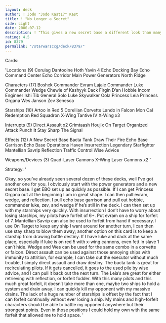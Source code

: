 ```yaml
---
layout: deck
author: ! Jodo "Jodo Kast17" Kast
title: ! "No Longer a Secret"
side: Light
date: 2000-07-12
description: ! "This gives a new secret base a different look than many people have overlooked."
rating: 4.5
id: 8379
permalink: "/starwarsccg/deck/8379/"
---
```

Cards: 

'Locations (9)
Corulag
Dantooine
Hoth
Yavin 4
Echo Docking Bay
Echo Command Center
Echo Corridor
Main Power Generators
North Ridge

Characters (17)
Boshek
Commander Evram Lajaie
Commander Luke
Commander Wedge
Chewie of Kashyyk
Dack
Firgin D’an
Hobbie
Incom Engineer
Ishi Tib
General Solo
Luke Skywalker
Oola
Princess Leia
Princess Organa
Wes Janson
Zev Senesca

Starships (10)
Artoo in Red 5
Corellian Corvette
Lando in Falcon
Mon Cal
Redemption
Red Squadron X-Wing
Tantive IV
X-Wing x3

Interrupts (9)
Direct Assault x2
Grimtaash
Houjix
On Target
Organized Attack
Punch It
Stay Sharp
The Signal

Effects (12)
A New Secret Base
Bacta Tank
Draw Their Fire
Echo Base Garrison
Echo Base Operations
Haven
Insurrection
Legendary Starfighter
Mantellian Savrip
Reflection
Traffic Control
Wise Advice

Weapons/Devices (3)
Quad-Laser Cannons
X-Wing Laser Cannons x2
'

Strategy: '

Okay, so you&#8217;ve already seen several dozen of these decks, well I&#8217;ve got another one for you.
	I obviously start with the power generators and a new secret base.  I get EBO set up as quickly as possible.  If I can get Princess Organa out at the beginning I am in great shape.  I can then pull evram, wedge, and reflection.  I pull echo base garrison and pull out hobbie, commander luke, zev, and wedge if he&#8217;s still in the deck.  I can then set up with my starships very quickly.  With insurrection I don&#8217;t have to worry about losing starships, my pilots have forfeit of 6+.  Put evram on a ship for forfeit of 7.  Mantellian Savrip can also be used to forfeit from hand if necessary.
	 I use On Target to keep any ship I want around for another turn, I can then use stay sharp to blow them away; another option on this card is to keep a starship from drawing battle destiny.  If I have luke and dack at the same place, especially if luke is on red 5 with x-wing cannons, even fett in slave 1 can&#8217;t hide.  Wedge and Wes can be used for the same combo in a corvette or falcon.  Direct assault can be used against those annoying ships with immunity to attrition, for example, I can take out the executor without much trouble, I simply direct assault and draw destiny.
	The bacta tank is great for recirculating pilots.  If it gets cancelled, it goes to the used pile by wise advice, and I can pull it back out the next turn.  The Leia&#8217;s are great for either retrieving with reflection, or forfeit fodder.
	With this many pilots and this much great forfeit, it doesn&#8217;t take more than one, maybe two ships to hold a system and drain away.  I can quickly kill my opponent with my massive drains.  The lack of a huge number of starships is offset by the fact that I can forfeit continually without ever losing a ship.
	My mains and high-forfeit characters should be able to battle my opponent anywhere but their strongest points.	Even in those positions I could hold my own with the same forfeit that allowed me to hold space.
'
